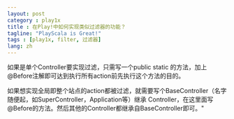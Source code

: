 ```yaml
---
layout: post
category : play1x
title : 在Play!中如何实现类似过滤器的功能？
tagline: "PlayScala is Great!"
tags : [play1x, filter, 过滤器]
lang: zh
---
```


如果是单个Controller要实现过滤，只需写一个public static 的方法，加上@Before注解即可达到执行所有action前先执行这个方法的目的。

如果想实现全局即整个站点的action都被过滤，就需要写个BaseController（名字随便起，如SuperController，Application等）继承 Controller，在这里面写@Before的方法。然后其他的Controller都继承自BaseController即可。"

